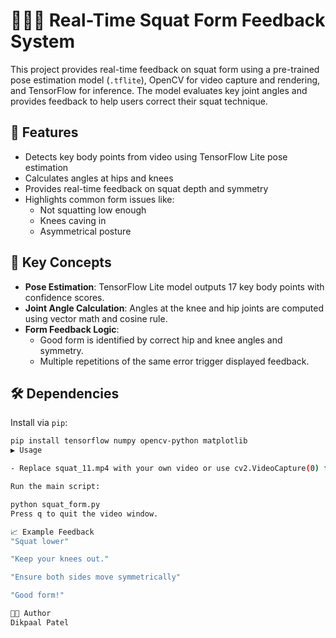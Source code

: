 # 🏋🏻‍♀️ Real-Time Squat Form Feedback System

This project provides real-time feedback on squat form using a pre-trained pose estimation model (`.tflite`), OpenCV for video capture and rendering, and TensorFlow for inference. The model evaluates key joint angles and provides feedback to help users correct their squat technique.

## 🚀 Features

- Detects key body points from video using TensorFlow Lite pose estimation
- Calculates angles at hips and knees
- Provides real-time feedback on squat depth and symmetry
- Highlights common form issues like:
  - Not squatting low enough
  - Knees caving in
  - Asymmetrical posture

## 🧠 Key Concepts

- **Pose Estimation**: TensorFlow Lite model outputs 17 key body points with confidence scores.
- **Joint Angle Calculation**: Angles at the knee and hip joints are computed using vector math and cosine rule.
- **Form Feedback Logic**:
  - Good form is identified by correct hip and knee angles and symmetry.
  - Multiple repetitions of the same error trigger displayed feedback.

## 🛠️ Dependencies

Install via `pip`:
```bash
pip install tensorflow numpy opencv-python matplotlib
▶️ Usage

- Replace squat_11.mp4 with your own video or use cv2.VideoCapture(0) for webcam.

Run the main script:

python squat_form.py
Press q to quit the video window.

📈 Example Feedback
"Squat lower"

"Keep your knees out."

"Ensure both sides move symmetrically"

"Good form!"

🧑‍💻 Author
Dikpaal Patel

